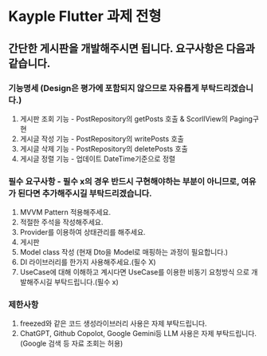 

# Kayple Flutter 과제 전형

## 간단한 게시판을 개발해주시면 됩니다. 요구사항은 다음과 같습니다.

### 기능명세 (Design은 평가에 포함되지 않으므로 자유롭게 부탁드리겠습니다.)
1. 게시판 조회 기능 - PostRepository의 getPosts 호출 & ScorllView의 Paging구현
2. 게시글 작성 기능 - PostRepository의 writePosts 호출
3. 게시글 삭제 기능 - PostRepository의 deletePosts 호출 
4. 게시글 정렬 기능 - 업데이트 DateTime기준으로 정렬

### 필수 요구사항 - 필수 x의 경우 반드시 구현해야하는 부분이 아니므로, 여유가 된다면 추가해주시길 부탁드리겠습니다.
1. MVVM Pattern 적용해주세요.
2. 적절한 주석을 작성해주세요.
3. Provider를 이용하여 상태관리를 해주세요.
4. 게시판
5. Model class 작성 (현재 Dto을 Model로 매핑하는 과정이 필요합니다.) 
5. DI 라이브러리를 한가지 사용해주세요.(필수 X)
6. UseCase에 대해 이해하고 계시다면 UseCase를 이용한 비동기 요청방식 으로 개발해주시길 부탁드립니다.(필수 x)

### 제한사항
 1. freezed와 같은 코드 생성라이브러리 사용은 자제 부탁드립니다.
 2. ChatGPT, Github Copolot, Google Gemini등 LLM 사용은 자제 부탁드립니다.(Google 검색 등 자료 조회는 허용)
